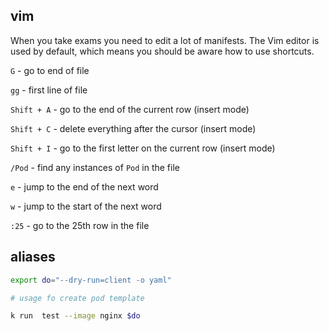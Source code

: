 ## vim

When you take exams you need to edit a lot of manifests.
The Vim editor is used by default, which means you should be aware how to use shortcuts.

`G`  - go to end of file

`gg` - first line of file

`Shift + A` - go to the end of the current row (insert mode)

`Shift + C` - delete everything after the cursor (insert mode)

`Shift + I` - go to the first letter on the current row (insert mode)

`/Pod` - find any instances of `Pod` in the file

`e` - jump to the end of the next word

`w` - jump to the start of the next word

`:25` - go to the 25th row in the file

## aliases

```sh
export do="--dry-run=client -o yaml"
```

```sh
# usage fo create pod template

k run  test --image nginx $do
````
